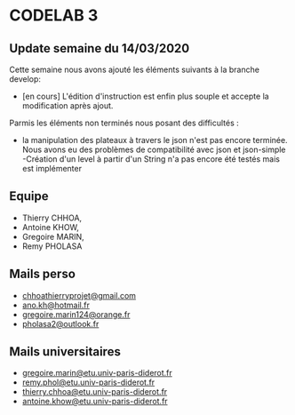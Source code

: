 # CODELAB 3

## Update semaine du 14/03/2020

Cette semaine nous avons ajouté les éléments suivants à la branche develop:
- [en cours] L'édition d'instruction est enfin plus souple et accepte la modification après ajout. 

Parmis les éléments non terminés nous posant des difficultés :
- la manipulation des plateaux à travers le json n'est pas encore terminée. Nous avons eu des problèmes de compatibilité avec json et json-simple
-Création d'un level à partir d'un String n'a pas encore été testés mais est implémenter

## Equipe

- Thierry CHHOA,
- Antoine KHOW,
- Gregoire  MARIN,
- Remy PHOLASA

## Mails perso

- chhoathierryprojet@gmail.com
- ano.kh@hotmail.fr
- gregoire.marin124@orange.fr
- pholasa2@outlook.fr

## Mails universitaires

- gregoire.marin@etu.univ-paris-diderot.fr
- remy.phol@etu.univ-paris-diderot.fr
- thierry.chhoa@etu.univ-paris-diderot.fr
- antoine.khow@etu.univ-paris-diderot.fr

